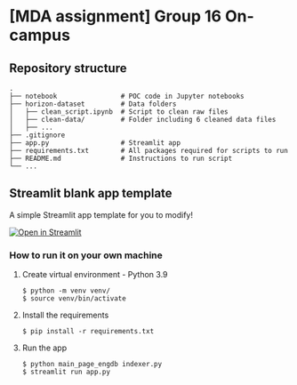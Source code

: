 # [MDA assignment] Group 16 On-campus 

## Repository structure
    .
    ├── notebook                # POC code in Jupyter notebooks
    ├── horizon-dataset         # Data folders
    │   ├── clean_script.ipynb  # Script to clean raw files
    │   ├── clean-data/         # Folder including 6 cleaned data files
    │   ├── ...         
    ├── .gitignore              
    ├── app.py                  # Streamlit app
    ├── requirements.txt        # All packages required for scripts to run 
    ├── README.md               # Instructions to run script
    └── ...

## Streamlit blank app template
A simple Streamlit app template for you to modify!

[![Open in Streamlit](https://static.streamlit.io/badges/streamlit_badge_black_white.svg)](https://blank-app-template.streamlit.app/)

### How to run it on your own machine

1. Create virtual environment - Python 3.9
   
   ```
   $ python -m venv venv/
   $ source venv/bin/activate
   ```

2. Install the requirements

   
   ```
   $ pip install -r requirements.txt
   ```

3. Run the app

   ```
   $ python main_page_engdb indexer.py
   $ streamlit run app.py
   ```
